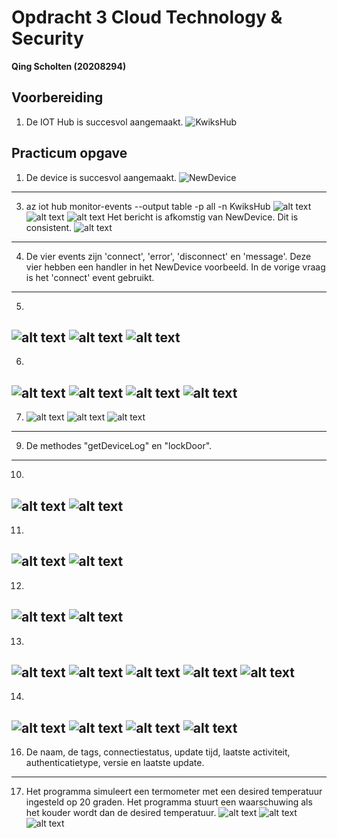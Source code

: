 # Opdracht 3 Cloud Technology & Security
**Qing Scholten (20208294)**

## Voorbereiding
1. De IOT Hub is succesvol aangemaakt.
![KwiksHub](img/image.png)

## Practicum opgave
1. De device is succesvol aangemaakt.
![NewDevice](img/image-1.png)
---
3. az iot hub monitor-events --output table -p all -n KwiksHub
   ![alt text](img/image-2.png)
   ![alt text](img/image-3.png)
   ![alt text](img/image-4.png)
   Het bericht is afkomstig van NewDevice. Dit is consistent.
   ![alt text](img/image-5.png)
---
4. De vier events zijn 'connect', 'error', 'disconnect' en 'message'. Deze vier hebben een handler in het NewDevice voorbeeld. In de vorige vraag is het 'connect' event gebruikt. 
---
5. 
![alt text](img/image-6.png)
   ![alt text](img/image-7.png)
   ![alt text](img/image-8.png)
---
6. 
![alt text](img/image-9.png)
   ![alt text](img/image-10.png)
   ![alt text](img/image-11.png)
   ![alt text](img/image-12.png)
---
7. ![alt text](img/image-13.png)
   ![alt text](img/image-14.png)
   ![alt text](img/image-15.png) 
---
9. De methodes "getDeviceLog" en "lockDoor".
---
10. 
![alt text](img/image-16.png)
    ![alt text](img/image-17.png)
---
11. 
![alt text](img/image-18.png)
    ![alt text](img/image-19.png)
---
12. 
![alt text](img/image-20.png)
    ![alt text](img/image-21.png)
---
13. 
![alt text](img/image-22.png)
![alt text](img/image-24.png)
![alt text](img/image-23.png)
![alt text](img/image-25.png)
![alt text](img/image-26.png)
---
14. 
![alt text](img/image-27.png)
![alt text](img/image-28.png)
![alt text](img/image-29.png)
![alt text](img/image-30.png)
---
16. De naam, de tags, connectiestatus, update tijd, laatste activiteit, authenticatietype, versie en laatste update.
---
17.  Het programma simuleert een termometer met een desired temperatuur ingesteld op 20 graden. Het programma stuurt een waarschuwing als het kouder wordt dan de desired temperatuur.
![alt text](img/image-33.png)
![alt text](img/image-32.png)
![alt text](img/image5.png)